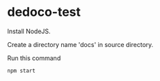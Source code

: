 # dedoco-test

Install NodeJS.

Create a directory name 'docs' in source directory.

Run this command

``
npm start
``